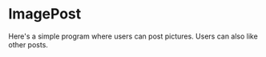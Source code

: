 # ImagePost
Here's a simple program where users can post pictures.
Users can also like other posts.
